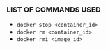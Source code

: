 ### LIST OF COMMANDS USED  
- ``` docker stop <container_id> ```
- ``` docker rm <container_id> ```
- ``` docker rmi <image_id> ```
